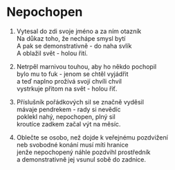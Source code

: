 
# Nepochopen

1. Vytesal do zdi svoje jméno a za ním otazník  
Na důkaz toho, že nechápe smysl bytí  
A pak se demonstrativně - do naha svlík  
A oblažil svět - holou řití.  

2. Netrpěl marnivou  touhou, aby ho někdo pochopil  
bylo mu to fuk  -  jenom se chtěl vyjádřit  
a teď naplno prožívá svojí chvíli chvil  
vystrkuje přitom na svět  - holou řiť.  

3. Příslušník pořádkových sil se značně vyděsil  
mávaje pendrekem - rady si nevědíc  
poklekl nahý, nepochopen, plný sil  
kroutíce zadkem začal výt na měsíc.  

4. Oblečte se osobo, než dojde k veřejnému pozdvižení  
neb svobodné konání musí míti  hranice  
jenže nepochopený náhle pozdvihl prostředník  
a demonstrativně jej vsunul sobě do zadnice.  
